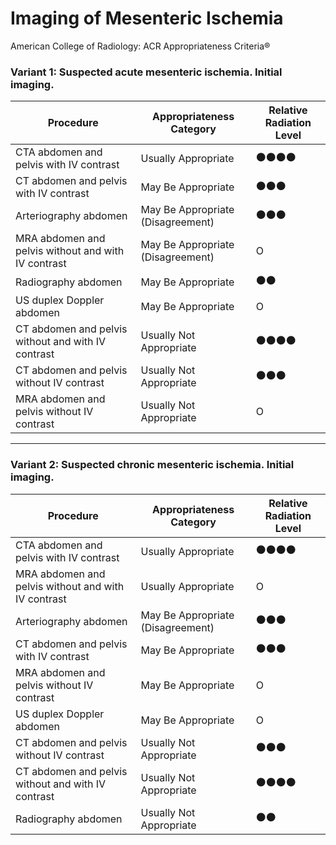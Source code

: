 # Imaging of Mesenteric Ischemia  

American College of Radiology: ACR Appropriateness Criteria®  

### Variant 1: **Suspected acute mesenteric ischemia. Initial imaging.**

| Procedure                                  | Appropriateness Category       | Relative Radiation Level |
|--------------------------------------------|--------------------------------|--------------------------|
| CTA abdomen and pelvis with IV contrast    | Usually Appropriate            | ⚫⚫⚫⚫                  |
| CT abdomen and pelvis with IV contrast     | May Be Appropriate             | ⚫⚫⚫                    |
| Arteriography abdomen                      | May Be Appropriate (Disagreement) | ⚫⚫⚫               |
| MRA abdomen and pelvis without and with IV contrast | May Be Appropriate (Disagreement) | O               |
| Radiography abdomen                        | May Be Appropriate             | ⚫⚫                     |
| US duplex Doppler abdomen                  | May Be Appropriate             | O                        |
| CT abdomen and pelvis without and with IV contrast | Usually Not Appropriate      | ⚫⚫⚫⚫                  |
| CT abdomen and pelvis without IV contrast  | Usually Not Appropriate        | ⚫⚫⚫                    |
| MRA abdomen and pelvis without IV contrast | Usually Not Appropriate        | O                        |

---

### Variant 2: **Suspected chronic mesenteric ischemia. Initial imaging.**

| Procedure                                  | Appropriateness Category       | Relative Radiation Level |
|--------------------------------------------|--------------------------------|--------------------------|
| CTA abdomen and pelvis with IV contrast    | Usually Appropriate            | ⚫⚫⚫⚫                  |
| MRA abdomen and pelvis without and with IV contrast | Usually Appropriate         | O                        |
| Arteriography abdomen                      | May Be Appropriate (Disagreement) | ⚫⚫⚫               |
| CT abdomen and pelvis with IV contrast     | May Be Appropriate             | ⚫⚫⚫                    |
| MRA abdomen and pelvis without IV contrast | May Be Appropriate             | O                        |
| US duplex Doppler abdomen                  | May Be Appropriate             | O                        |
| CT abdomen and pelvis without IV contrast  | Usually Not Appropriate        | ⚫⚫⚫                    |
| CT abdomen and pelvis without and with IV contrast | Usually Not Appropriate      | ⚫⚫⚫⚫                  |
| Radiography abdomen                        | Usually Not Appropriate        | ⚫⚫                     |